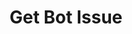 ---
title: Get Bot Issue
excerpt: Get Bot Issue
api:
  file: botpress-api.json
  operationId: getBotIssue
deprecated: false
hidden: false
metadata:
  title: ''
  description: ''
  robots: index
next:
  description: ''
---
